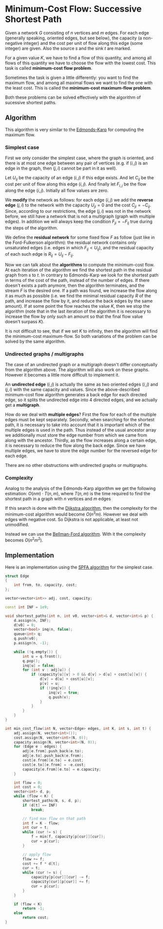 # Minimum-Cost Flow: Successive Shortest Path

Given a network $G$ consisting of $n$ vertices and $m$ edges.
For each edge (generally speaking, oriented edges, but see below), the capacity (a non-negative integer) and the cost per unit of flow along this edge (some integer) are given.
Also the source $s$ and the sink $t$ are marked.

For a given value $K$, we have to find a flow of this quantity, and among all flows of this quantity we have to choose the flow with the lowest cost.
This task is called **minimum-cost flow problem**.

Sometimes the task is given a little differently:
you want to find the maximum flow, and among all maximal flows we want to find the one with the least cost.
This is called the **minimum-cost maximum-flow problem**.

Both these problems can be solved effectively with the algorithm of sucessive shortest paths.

## Algorithm

This algorithm is very similar to the [Edmonds-Karp](/docs/#Algorithms/graph/edmonds_karp/) for computing the maximum flow.

### Simplest case

First we only consider the simplest case, where the graph is oriented, and there is at most one edge between any pair of vertices (e.g. if $(i, j)$ is an edge in the graph, then $(j, i)$ cannot be part in it as well).

Let $U_{i j}$ be the capacity of an edge $(i, j)$ if this edge exists.
And let $C_{i j}$ be the cost per unit of flow along this edge $(i, j)$.
And finally let $F_{i, j}$ be the flow along the edge $(i, j)$.
Initially all flow values are zero.

We **modify** the network as follows:
for each edge $(i, j)$ we add the **reverse edge** $(j, i)$ to the network with the capacity $U_{j i} = 0$ and the cost $C_{j i} = -C_{i j}$.
Since, according to our restrictions, the edge $(j, i)$ was not in the network before, we still have a network that is not a multigraph (graph with multiple edges).
In addition we will always keep the condition $F_{j i} = -F_{i j}$ true during the steps of the algorithm.

We define the **residual network** for some fixed flow $F$ as follow (just like in the Ford-Fulkerson algorithm):
the residual network contains only unsaturated edges (i.e. edges in which $F_{i j} < U_{i j}$), and the residual capacity of each such edge is $R_{i j} = U_{i j} - F_{i j}$.

Now we can talk about the **algorithms** to compute the minimum-cost flow.
At each iteration of the algorithm we find the shortest path in the residual graph from $s$ to $t$.
In contrary to Edmonds-Karp we look for the shortest path in terms of the cost of the path, instead of the number of edges.
If there doesn't exists a path anymore, then the algorithm terminates, and the stream $F$ is the desired one.
If a path was found, we increase the flow along it as much as possible (i.e. we find the minimal residual capacity $R$ of the path, and increase the flow by it, and reduce the back edges by the same amount).
If at some point the flow reaches the value $K$, then we stop the algorithm (note that in the last iteration of the algorithm it is necessary to increase the flow by only such an amount so that the final flow value doesn't surpass $K$).

It is not difficult to see, that if we set $K$ to infinity, then the algorithm will find the minimum-cost maximum-flow.
So both variations of the problem can be solved by the same algorithm.

### Undirected graphs / multigraphs

The case of an undirected graph or a multigraph doesn't differ conceptually from the algorithm above.
The algorithm will also work on these graphs.
However it becomes a little more difficult to implement it.

An **undirected edge** $(i, j)$ is actually the same as two oriented edges $(i, j)$ and $(j, i)$ with the same capacity and values.
Since the above-described minimum-cost flow algorithm generates a back edge for each directed edge, so it splits the undirected edge into $4$ directed edges, and we actually get a **multigraph**.

How do we deal with **multiple edges**?
First the flow for each of the multiple edges must be kept separately.
Secondly, when searching for the shortest path, it is necessary to take into account that it is important which of the multiple edges is used in the path.
Thus instead of the usual ancestor array we additionally must store the edge number from which we came from along with the ancestor.
Thirdly, as the flow increases along a certain edge, it is necessary to reduce the flow along the back edge.
Since we have multiple edges, we have to store the edge number for the reversed edge for each edge.

There are no other obstructions with undirected graphs or multigraphs.

### Complexity

Analog to the analysis of the Edmonds-Karp algorithm we get the following estimation:
$O(n m) \cdot T(n, m)$, where $T(n, m)$ is the time required to find the shortest path in a graph with $n$ vertices and $m$ edges

If this search is done with the [Dijkstra algorithm](/docs/#Algorithms/graph/dijkstra/), then the complexity for the minimum-cost algorithm would become $O(n^3 m)$.
However we deal with edges with negative cost.
So Dijkstra is not applicable, at least not unmodified.

Instead we can use the [Bellman-Ford algorithm](/docs/#Algorithms/graph/bellman_ford/). With it the complexity becomes $O(n^2 m^2)$.

## Implementation

Here is an implementation using the [SPFA algorithm](/docs/#Algorithms/graph/bellman_ford/) for the simplest case.

```cpp min_cost_flow_successive_shortest_path
struct Edge
{
    int from, to, capacity, cost;
};

vector<vector<int>> adj, cost, capacity;

const int INF = 1e9;

void shortest_paths(int n, int v0, vector<int>& d, vector<int>& p) {
    d.assign(n, INF);
    d[v0] = 0;
    vector<bool> inq(n, false);
    queue<int> q;
    q.push(v0);
    p.assign(n, -1);

    while (!q.empty()) {
        int u = q.front();
        q.pop();
        inq[u] = false;
        for (int v : adj[u]) {
            if (capacity[u][v] > 0 && d[v] > d[u] + cost[u][v]) {
                d[v] = d[u] + cost[u][v];
                p[v] = u;
                if (!inq[v]) {
                    inq[v] = true;
                    q.push(v);
                }
            }
        }
    }
}

int min_cost_flow(int N, vector<Edge> edges, int K, int s, int t) {
    adj.assign(N, vector<int>());
    cost.assign(N, vector<int>(N, 0));
    capacity.assign(N, vector<int>(N, 0));
    for (Edge e : edges) {
        adj[e.from].push_back(e.to);
        adj[e.to].push_back(e.from);
        cost[e.from][e.to] = e.cost;
        cost[e.to][e.from] = -e.cost;
        capacity[e.from][e.to] = e.capacity;
    }

    int flow = 0;
    int cost = 0;
    vector<int> d, p;
    while (flow < K) {
        shortest_paths(N, s, d, p);
        if (d[t] == INF)
            break;

        // find max flow on that path
        int f = K - flow;
        int cur = t;
        while (cur != s) {
            f = min(f, capacity[p[cur]][cur]);
            cur = p[cur];
        }

        // apply flow
        flow += f;
        cost += f * d[t];
        cur = t;
        while (cur != s) {
            capacity[p[cur]][cur] -= f;
            capacity[cur][p[cur]] += f;
            cur = p[cur];
        }
    }

    if (flow < K)
        return -1;
    else
        return cost;
}
```
